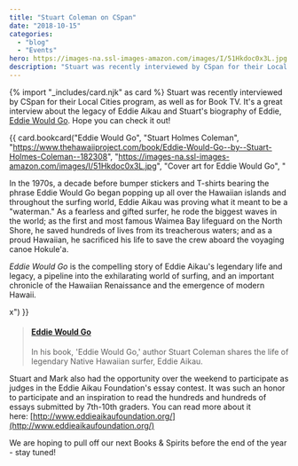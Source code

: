 ```yaml
---
title: "Stuart Coleman on CSpan"
date: "2018-10-15"
categories: 
  - "blog"
  - "Events"
hero: https://images-na.ssl-images-amazon.com/images/I/51Hkdoc0x3L.jpg
description: "Stuart was recently interviewed by CSpan for their Local Cities program, as well as for Book TV."
---
```

{% import "_includes/card.njk" as card %}
Stuart was recently interviewed by CSpan for their Local Cities program, as well as for Book TV. It's a great interview about the legacy of Eddie Aikau and Stuart's biography of Eddie,  [Eddie Would Go](https://www.amazon.com/Eddie-Would-Go-Hawaiian-Pioneer/dp/0312327188/ref=as_li_ss_tl?_encoding=UTF8&qid=1539638937&sr=8-2&linkCode=ll1&tag=codexmap-20&linkId=301ce5115e842af6476592f088143d68&language=en_US). Hope you can check it out!

{{ card.bookcard("Eddie Would Go", "Stuart Holmes Coleman", "https://www.thehawaiiproject.com/book/Eddie-Would-Go--by--Stuart-Holmes-Coleman--182308", "https://images-na.ssl-images-amazon.com/images/I/51Hkdoc0x3L.jpg", "Cover art for Eddie Would Go", "<p>In the 1970s, a decade before bumper stickers and T-shirts bearing the phrase Eddie Would Go began popping up all over the Hawaiian islands and throughout the surfing world, Eddie Aikau was proving what it meant to be a \"waterman.\" As a fearless and gifted surfer, he rode the biggest waves in the world; as the first and most famous Waimea Bay lifeguard on the North Shore, he saved hundreds of lives from its treacherous waters; and as a proud Hawaiian, he sacrificed his life to save the crew aboard the voyaging canoe Hokule'a. </p><p><i>Eddie Would Go</i> is the compelling story of Eddie Aikau's legendary life and legacy, a pipeline into the exhilarating world of surfing, and an important chronicle of the Hawaiian Renaissance and the emergence of modern Hawaii.</p>x") }}

> #### [Eddie Would Go](https://www.c-span.org/video/?451680-1/eddie-go)
> 
> In his book, 'Eddie Would Go,' author Stuart Coleman shares the life of legendary Native Hawaiian surfer, Eddie Aikau.

<script async src="//cdn.embedly.com/widgets/platform.js" charset="UTF-8"></script>

Stuart and Mark also had the opportunity over the weekend to participate as judges in the Eddie Aikau Foundation's essay contest. It was such an honor to participate and an inspiration to read the hundreds and hundreds of essays submitted by 7th-10th graders. You can read more about it here: [http://www.eddieaikaufoundation.org/](http://www.eddieaikaufoundation.org/)

We are hoping to pull off our next Books & Spirits before the end of the year - stay tuned!
